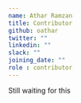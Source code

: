 ```yaml
---
name: Athar Ramzan
title: Contributor
github: oathar
twitter: ""
linkedin: ""
slack: ""
joining_date: ""
role : contributor
---
```


Still waiting for this
